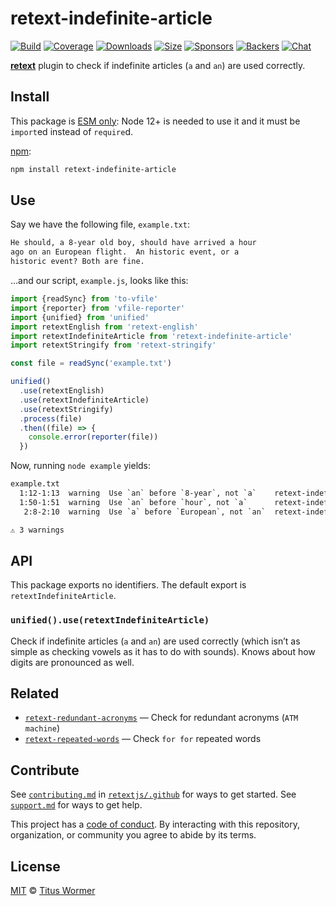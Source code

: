 # retext-indefinite-article

[![Build][build-badge]][build]
[![Coverage][coverage-badge]][coverage]
[![Downloads][downloads-badge]][downloads]
[![Size][size-badge]][size]
[![Sponsors][sponsors-badge]][collective]
[![Backers][backers-badge]][collective]
[![Chat][chat-badge]][chat]

[**retext**][retext] plugin to check if indefinite articles (`a` and `an`) are
used correctly.

## Install

This package is [ESM only](https://gist.github.com/sindresorhus/a39789f98801d908bbc7ff3ecc99d99c):
Node 12+ is needed to use it and it must be `import`ed instead of `require`d.

[npm][]:

```sh
npm install retext-indefinite-article
```

## Use

Say we have the following file, `example.txt`:

```txt
He should, a 8-year old boy, should have arrived a hour
ago on an European flight.  An historic event, or a
historic event? Both are fine.
```

…and our script, `example.js`, looks like this:

```js
import {readSync} from 'to-vfile'
import {reporter} from 'vfile-reporter'
import {unified} from 'unified'
import retextEnglish from 'retext-english'
import retextIndefiniteArticle from 'retext-indefinite-article'
import retextStringify from 'retext-stringify'

const file = readSync('example.txt')

unified()
  .use(retextEnglish)
  .use(retextIndefiniteArticle)
  .use(retextStringify)
  .process(file)
  .then((file) => {
    console.error(reporter(file))
  })
```

Now, running `node example` yields:

```txt
example.txt
  1:12-1:13  warning  Use `an` before `8-year`, not `a`    retext-indefinite-article  retext-indefinite-article
  1:50-1:51  warning  Use `an` before `hour`, not `a`      retext-indefinite-article  retext-indefinite-article
   2:8-2:10  warning  Use `a` before `European`, not `an`  retext-indefinite-article  retext-indefinite-article

⚠ 3 warnings
```

## API

This package exports no identifiers.
The default export is `retextIndefiniteArticle`.

### `unified().use(retextIndefiniteArticle)`

Check if indefinite articles (`a` and `an`) are used correctly (which isn’t as
simple as checking vowels as it has to do with sounds).
Knows about how digits are pronounced as well.

## Related

*   [`retext-redundant-acronyms`](https://github.com/retextjs/retext-redundant-acronyms)
    — Check for redundant acronyms (`ATM machine`)
*   [`retext-repeated-words`](https://github.com/retextjs/retext-repeated-words)
    — Check `for for` repeated words

## Contribute

See [`contributing.md`][contributing] in [`retextjs/.github`][health] for ways
to get started.
See [`support.md`][support] for ways to get help.

This project has a [code of conduct][coc].
By interacting with this repository, organization, or community you agree to
abide by its terms.

## License

[MIT][license] © [Titus Wormer][author]

<!-- Definitions -->

[build-badge]: https://github.com/retextjs/retext-indefinite-article/workflows/main/badge.svg

[build]: https://github.com/retextjs/retext-indefinite-article/actions

[coverage-badge]: https://img.shields.io/codecov/c/github/retextjs/retext-indefinite-article.svg

[coverage]: https://codecov.io/github/retextjs/retext-indefinite-article

[downloads-badge]: https://img.shields.io/npm/dm/retext-indefinite-article.svg

[downloads]: https://www.npmjs.com/package/retext-indefinite-article

[size-badge]: https://img.shields.io/bundlephobia/minzip/retext-indefinite-article.svg

[size]: https://bundlephobia.com/result?p=retext-indefinite-article

[sponsors-badge]: https://opencollective.com/unified/sponsors/badge.svg

[backers-badge]: https://opencollective.com/unified/backers/badge.svg

[collective]: https://opencollective.com/unified

[chat-badge]: https://img.shields.io/badge/chat-discussions-success.svg

[chat]: https://github.com/retextjs/retext/discussions

[npm]: https://docs.npmjs.com/cli/install

[health]: https://github.com/retextjs/.github

[contributing]: https://github.com/retextjs/.github/blob/HEAD/contributing.md

[support]: https://github.com/retextjs/.github/blob/HEAD/support.md

[coc]: https://github.com/retextjs/.github/blob/HEAD/code-of-conduct.md

[license]: license

[author]: https://wooorm.com

[retext]: https://github.com/retextjs/retext
